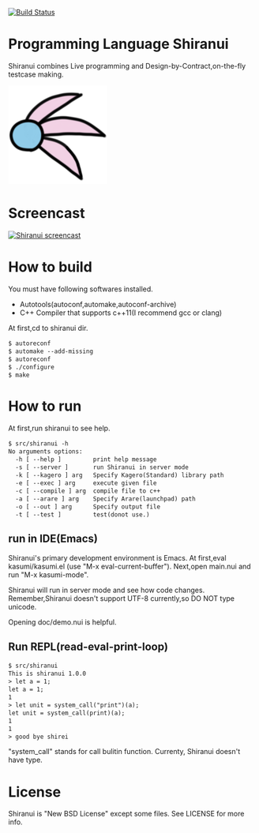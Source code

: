 [![Build Status](https://travis-ci.org/tomoki/Shiranui.svg)](https://travis-ci.org/tomoki/Shiranui)
# Programming Language Shiranui

Shiranui combines Live programming and Design-by-Contract,on-the-fly testcase making.

![shiranui logo](logo_small.png)

# Screencast
[![Shiranui screencast](http://img.youtube.com/vi/Tk0foGkrA4I/0.jpg)](https://www.youtube.com/watch?v=Tk0foGkrA4I)

# How to build

You must have following softwares installed.
- Autotools(autoconf,automake,autoconf-archive)
- C++ Compiler that supports c++11(I recommend gcc or clang)

At first,cd to shiranui dir.

```
$ autoreconf
$ automake --add-missing
$ autoreconf
$ ./configure
$ make
```


# How to run

At first,run shiranui to see help.

```
$ src/shiranui -h
No arguments options:
  -h [ --help ]         print help message
  -s [ --server ]       run Shiranui in server mode
  -k [ --kagero ] arg   Specify Kagero(Standard) library path
  -e [ --exec ] arg     execute given file
  -c [ --compile ] arg  compile file to c++
  -a [ --arare ] arg    Specify Arare(launchpad) path
  -o [ --out ] arg      Specify output file
  -t [ --test ]         test(donot use.)
```

## run in IDE(Emacs)
Shiranui's primary development environment is Emacs.
At first,eval kasumi/kasumi.el (use "M-x eval-current-buffer").
Next,open main.nui and run "M-x kasumi-mode".

Shiranui will run in server mode and see how code changes.
Remember,Shiranui doesn't support UTF-8 currently,so DO NOT type unicode.

Opening doc/demo.nui is helpful.

<!-- ## compile it. -->
<!-- Shiranui has shiranui to C++ compiler. -->
<!-- But,some functions in shiranui are not supported -->
<!-- For example, -->

<!-- - closure (function + environment) -->

<!-- Remember,compiled file may lack "main". -->
<!-- If you want to define main in Shiranui,use following. -->

<!-- ``` -->
<!-- let main = \(){ -->
<!--     let unit = print("helloworld"); -->
<!-- }; -->
<!-- ``` -->

<!-- ``` -->
<!-- $ src/shiranui -c doc/compiler_test.shi -a lib/arare.cpp -o test.cpp -->
<!-- $ clang++ test.cpp -std=c++1y -o a.out -->
<!-- $ ./a.out -->
<!-- ``` -->

## Run REPL(read-eval-print-loop)

```
$ src/shiranui
This is shiranui 1.0.0
> let a = 1;
let a = 1;
1
> let unit = system_call("print")(a);
let unit = system_call(print)(a);
1
1
> good bye shirei
```

"system_call" stands for call bulitin function.
Currenty, Shiranui doesn't have type.


# License

Shiranui is "New BSD License" except some files.
See LICENSE for more info.

